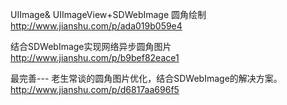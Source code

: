 
UIImage& UIImageView+SDWebImage 圆角绘制
http://www.jianshu.com/p/ada019b059e4

结合SDWebImage实现网络异步圆角图片
http://www.jianshu.com/p/b9bef82eace1

最完善---
老生常谈的圆角图片优化，结合SDWebImage的解决方案。
 http://www.jianshu.com/p/d6817aa696f5



